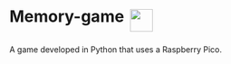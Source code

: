 # Memory-game ­­­<img src="https://github.com/YasserManouzi/Memory-game/assets/79117423/0296e8a0-d13c-470f-bf5f-029dd432bc21" height="40" style="vertical-align:top; margin:4px">

A game developed in Python that uses a Raspberry Pico.
